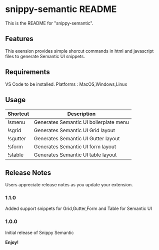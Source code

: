 # snippy-semantic README

This is the README for "snippy-semantic". 

## Features

This exension provides simple shorcut commands in html and javascript files to generate Semantic UI snippets.


## Requirements

VS Code to be installed.
Platforms : MacOS,Windows,Linux

## Usage
|Shortcut|Description|
|--------|-----------|
|!smenu|Generates Semantic UI boilerplate menu|
|!sgrid|Generates Semantic UI Grid layout|
|!sgutter|Generates Semantic UI Gutter layout|
|!sform|Generates Semantic UI form layout|
|!stable|Generates Semantic UI table layout|



## Release Notes

Users appreciate release notes as you update your extension.

### 1.1.0

Added support snippets for Grid,Gutter,Form and Table for Semantic UI


### 1.0.0

Initial release of Snippy Semantic




**Enjoy!**
